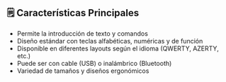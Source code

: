 ## 🗒️ Características Principales

- Permite la introducción de texto y comandos
- Diseño estándar con teclas alfabéticas, numéricas y de función
- Disponible en diferentes layouts según el idioma (QWERTY, AZERTY, etc.)
- Puede ser con cable (USB) o inalámbrico (Bluetooth)
- Variedad de tamaños y diseños ergonómicos

